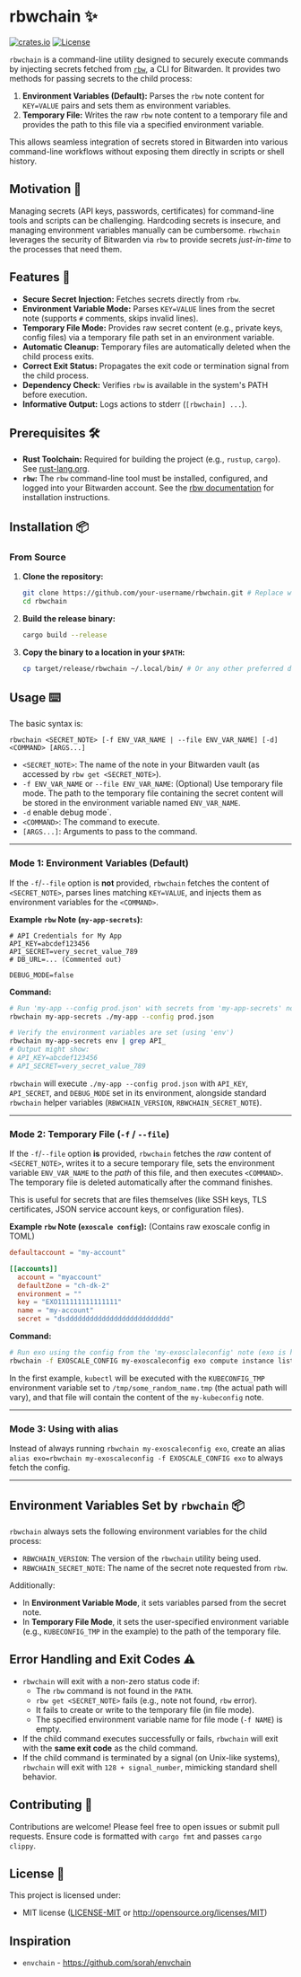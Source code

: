 # rbwchain ✨

[![crates.io](https://img.shields.io/crates/v/rbwchain.svg)](https://crates.io/crates/rbwchain) <!-- Placeholder: Replace if/when published -->
[![License](https://img.shields.io/badge/license-MIT%2FApache--2.0-blue.svg)](./LICENSE-MIT) <!-- Placeholder: Add LICENSE files -->
<!-- [![Build Status](...)](...) --> <!-- Placeholder: Add CI badge -->

`rbwchain` is a command-line utility designed to securely execute commands by injecting secrets fetched from [`rbw`](https://github.com/doy/rbw), a CLI for Bitwarden. It provides two methods for passing secrets to the child process:

1.  **Environment Variables (Default):** Parses the `rbw` note content for `KEY=VALUE` pairs and sets them as environment variables.
2.  **Temporary File:** Writes the raw `rbw` note content to a temporary file and provides the path to this file via a specified environment variable.

This allows seamless integration of secrets stored in Bitwarden into various command-line workflows without exposing them directly in scripts or shell history.

## Motivation 🤔

Managing secrets (API keys, passwords, certificates) for command-line tools and scripts can be challenging. Hardcoding secrets is insecure, and managing environment variables manually can be cumbersome. `rbwchain` leverages the security of Bitwarden via `rbw` to provide secrets *just-in-time* to the processes that need them.

## Features 🚀

*   **Secure Secret Injection:** Fetches secrets directly from `rbw`.
*   **Environment Variable Mode:** Parses `KEY=VALUE` lines from the secret note (supports `#` comments, skips invalid lines).
*   **Temporary File Mode:** Provides raw secret content (e.g., private keys, config files) via a temporary file path set in an environment variable.
*   **Automatic Cleanup:** Temporary files are automatically deleted when the child process exits.
*   **Correct Exit Status:** Propagates the exit code or termination signal from the child process.
*   **Dependency Check:** Verifies `rbw` is available in the system's PATH before execution.
*   **Informative Output:** Logs actions to stderr (`[rbwchain] ...`).

## Prerequisites 🛠️

*   **Rust Toolchain:** Required for building the project (e.g., `rustup`, `cargo`). See [rust-lang.org](https://www.rust-lang.org/tools/install).
*   **`rbw`:** The `rbw` command-line tool must be installed, configured, and logged into your Bitwarden account. See the [rbw documentation](https://github.com/doy/rbw) for installation instructions.

## Installation 📦

### From Source

1.  **Clone the repository:**
    ```bash
    git clone https://github.com/your-username/rbwchain.git # Replace with actual repo URL
    cd rbwchain
    ```
2.  **Build the release binary:**
    ```bash
    cargo build --release
    ```
3.  **Copy the binary to a location in your `$PATH`:**
    ```bash
    cp target/release/rbwchain ~/.local/bin/ # Or any other preferred directory in your PATH
    ```

## Usage ⌨️

The basic syntax is:

```
rbwchain <SECRET_NOTE> [-f ENV_VAR_NAME | --file ENV_VAR_NAME] [-d] <COMMAND> [ARGS...]
```

*   `<SECRET_NOTE>`: The name of the note in your Bitwarden vault (as accessed by `rbw get <SECRET_NOTE>`).
*   `-f ENV_VAR_NAME` or `--file ENV_VAR_NAME`: (Optional) Use temporary file mode. The path to the temporary file containing the secret content will be stored in the environment variable named `ENV_VAR_NAME`.
*   `-d` enable debug mode`.
*   `<COMMAND>`: The command to execute.
*   `[ARGS...]`: Arguments to pass to the command.

---

### Mode 1: Environment Variables (Default)

If the `-f`/`--file` option is **not** provided, `rbwchain` fetches the content of `<SECRET_NOTE>`, parses lines matching `KEY=VALUE`, and injects them as environment variables for the `<COMMAND>`.

**Example `rbw` Note (`my-app-secrets`):**

```
# API Credentials for My App
API_KEY=abcdef123456
API_SECRET=very_secret_value_789
# DB_URL=... (Commented out)

DEBUG_MODE=false
```

**Command:**

```bash
# Run 'my-app --config prod.json' with secrets from 'my-app-secrets' note
rbwchain my-app-secrets ./my-app --config prod.json

# Verify the environment variables are set (using 'env')
rbwchain my-app-secrets env | grep API_
# Output might show:
# API_KEY=abcdef123456
# API_SECRET=very_secret_value_789
```

`rbwchain` will execute `./my-app --config prod.json` with `API_KEY`, `API_SECRET`, and `DEBUG_MODE` set in its environment, alongside standard `rbwchain` helper variables (`RBWCHAIN_VERSION`, `RBWCHAIN_SECRET_NOTE`).

---

### Mode 2: Temporary File (`-f` / `--file`)

If the `-f`/`--file` option **is** provided, `rbwchain` fetches the *raw* content of `<SECRET_NOTE>`, writes it to a secure temporary file, sets the environment variable `ENV_VAR_NAME` to the *path* of this file, and then executes `<COMMAND>`. The temporary file is deleted automatically after the command finishes.

This is useful for secrets that are files themselves (like SSH keys, TLS certificates, JSON service account keys, or configuration files).

**Example `rbw` Note (`exoscale config`):** (Contains raw exoscale config in TOML)

```toml
defaultaccount = "my-account"

[[accounts]]
  account = "myaccount"
  defaultZone = "ch-dk-2"
  environment = ""
  key = "EXO111111111111111"
  name = "my-account"
  secret = "dsdddddddddddddddddddddddddd"
```

**Command:**

```bash
# Run exo using the config from the 'my-exosclaleconfig' note (exo is honoring EXOSCALE_CONFIG)
rbwchain -f EXOSCALE_CONFIG my-exoscaleconfig exo compute instance list
```

In the first example, `kubectl` will be executed with the `KUBECONFIG_TMP` environment variable set to `/tmp/some_random_name.tmp` (the actual path will vary), and that file will contain the content of the `my-kubeconfig` note.

---

### Mode 3: Using with alias

Instead of always running `rbwchain my-exoscaleconfig exo`, create an alias `alias exo=rbwchain my-exoscaleconfig -f EXOSCALE_CONFIG exo` to always fetch the config.

---

## Environment Variables Set by `rbwchain` 📦

`rbwchain` always sets the following environment variables for the child process:

*   `RBWCHAIN_VERSION`: The version of the `rbwchain` utility being used.
*   `RBWCHAIN_SECRET_NOTE`: The name of the secret note requested from `rbw`.

Additionally:

*   In **Environment Variable Mode**, it sets variables parsed from the secret note.
*   In **Temporary File Mode**, it sets the user-specified environment variable (e.g., `KUBECONFIG_TMP` in the example) to the path of the temporary file.

## Error Handling and Exit Codes ⚠️

*   `rbwchain` will exit with a non-zero status code if:
    *   The `rbw` command is not found in the `PATH`.
    *   `rbw get <SECRET_NOTE>` fails (e.g., note not found, `rbw` error).
    *   It fails to create or write to the temporary file (in file mode).
    *   The specified environment variable name for file mode (`-f NAME`) is empty.
*   If the child command executes successfully or fails, `rbwchain` will exit with the **same exit code** as the child command.
*   If the child command is terminated by a signal (on Unix-like systems), `rbwchain` will exit with `128 + signal_number`, mimicking standard shell behavior.

## Contributing 🤝

Contributions are welcome! Please feel free to open issues or submit pull requests. Ensure code is formatted with `cargo fmt` and passes `cargo clippy`.

## License 📄

This project is licensed under:

*   MIT license ([LICENSE-MIT](./LICENSE-MIT) or http://opensource.org/licenses/MIT)

## Inspiration

*   `envchain` - https://github.com/sorah/envchain
